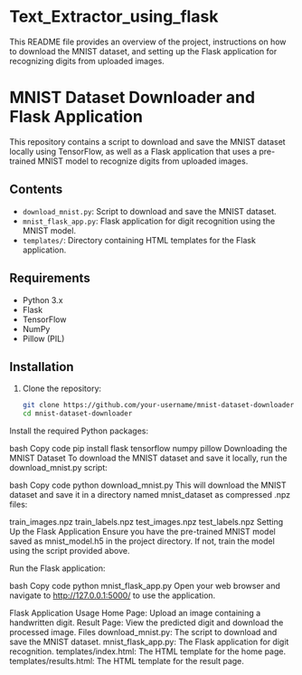 # Text_Extractor_using_flask
This README file provides an overview of the project, instructions on how to download the MNIST dataset, and  setting up the Flask application for recognizing digits from uploaded images.


# MNIST Dataset Downloader and Flask Application

This repository contains a script to download and save the MNIST dataset locally using TensorFlow, as well as a Flask application that uses a pre-trained MNIST model to recognize digits from uploaded images.

## Contents

- `download_mnist.py`: Script to download and save the MNIST dataset.
- `mnist_flask_app.py`: Flask application for digit recognition using the MNIST model.
- `templates/`: Directory containing HTML templates for the Flask application.

## Requirements

- Python 3.x
- Flask
- TensorFlow
- NumPy
- Pillow (PIL)

## Installation

1. Clone the repository:

   ```bash
   git clone https://github.com/your-username/mnist-dataset-downloader.git
   cd mnist-dataset-downloader
Install the required Python packages:

bash
Copy code
pip install flask tensorflow numpy pillow
Downloading the MNIST Dataset
To download the MNIST dataset and save it locally, run the download_mnist.py script:

bash
Copy code
python download_mnist.py
This will download the MNIST dataset and save it in a directory named mnist_dataset as compressed .npz files:

train_images.npz
train_labels.npz
test_images.npz
test_labels.npz
Setting Up the Flask Application
Ensure you have the pre-trained MNIST model saved as mnist_model.h5 in the project directory. If not, train the model using the script provided above.

Run the Flask application:

bash
Copy code
python mnist_flask_app.py
Open your web browser and navigate to http://127.0.0.1:5000/ to use the application.

Flask Application Usage
Home Page: Upload an image containing a handwritten digit.
Result Page: View the predicted digit and download the processed image.
Files
download_mnist.py: The script to download and save the MNIST dataset.
mnist_flask_app.py: The Flask application for digit recognition.
templates/index.html: The HTML template for the home page.
templates/results.html: The HTML template for the result page.
